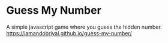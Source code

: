 # Guess My Number
A simple javascript game where you guess the hidden number.
<br/>
https://iamandobriyal.github.io/guess-my-number/

